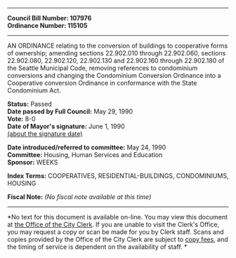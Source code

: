 * * * * *  
  
**Council Bill Number: [](#h0)[](#h2)107976**   
**Ordinance Number: 115105**  
  
* * * * *  
  
AN ORDINANCE relating to the conversion of buildings to cooperative forms of ownership; amending sections 22.902.010 through 22.902.060, sections 22.902.080, 22.902.120, 22.902.130 and 22.902.160 through 22.902.180 of the Seattle Municipal Code, removing references to condominium conversions and changing the Condominium Conversion Ordinance into a Cooperative conversion Ordinance in conformance with the State Condominium Act.  
  
**Status:** Passed   
**Date passed by Full Council:** May 29, 1990   
**Vote:** 8-0   
**Date of Mayor's signature:** June 1, 1990   
[(about the signature date)](/~public/approvaldate.htm)   
  
  
**Date introduced/referred to committee:** May 24, 1990   
**Committee:** Housing, Human Services and Education   
**Sponsor:** WEEKS   
  
**Index Terms:** COOPERATIVES, RESIDENTIAL-BUILDINGS, CONDOMINIUMS, HOUSING  
  
**Fiscal Note:** *(No fiscal note available at this time)*  
  
* * * * *  
  
*No text for this document is available on-line. You may view this document at [the Office of the City Clerk](http://www.seattle.gov/leg/clerk/contactUs.htm). If you are unable to visit the Clerk's Office, you may request a copy or scan be made for you by Clerk staff. Scans and copies provided by the Office of the City Clerk are subject to [copy fees](http://clerk.seattle.gov/~public/clerkfees.htm), and the timing of service is dependent on the availability of staff. *  
  
  
